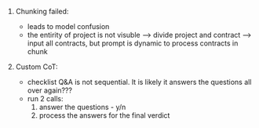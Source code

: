 1. Chunking failed:
    - leads to model confusion
    - the entirity of project is not visuble 
        --> divide project and contract
        --> input all contracts, but prompt is dynamic to process contracts in chunk

2. Custom CoT:
    - checklist Q&A is not sequential. It is likely it answers the questions all over again???
    - run 2 calls:
        1. answer the questions - y/n
        2. process the answers for the final verdict